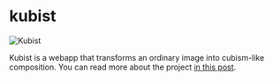 # kubist

![Kubist](https://raw.githubusercontent.com/williamngan/kubist/master/images/kubist.png "Kubist")

Kubist is a webapp that transforms an ordinary image into cubism-like composition.
You can read more about the project [in this post](https://medium.com/@williamngan/kubist-6ed1d8025806).

